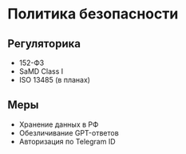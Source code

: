 # Политика безопасности

## Регуляторика
- 152-ФЗ
- SaMD Class I
- ISO 13485 (в планах)

## Меры
- Хранение данных в РФ
- Обезличивание GPT-ответов
- Авторизация по Telegram ID
